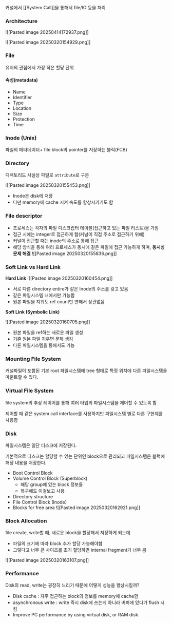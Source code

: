 커널에서 [[System Call]]을 통해서 file/IO 등을 처리


### Architecture
![[Pasted image 20250414172937.png]]

![[Pasted image 20250320154929.png]]

### File
유저의 관점에서 가장 작은 할당 단위

#### 속성(metadata)
- Name
- Identifier
- Type
- Location
- Size
- Protection
- Time


### Inode (Unix)
파일의 메타데이터+ file block의 pointer를 저장하는 블럭(FCB) 




### Directory
디렉토리도 사실상 파일로 `attribute`로 구분

![[Pasted image 20250320155453.png]]

- Inode은 disk에 저장
- 다만 memory에 cache 시켜 속도를 향상시키기도 함


### File descriptor

- 프로세스는 각자의 파일 디스크립터 테이블(접근하고 있는 파일 리스트)을 가짐
- 접근 시에는 integer로 접근하게 함(커널이 직접 주소로 접근하기 위해)
- 커널이 접근할 때는 inode의 주소로 통해 접근
- 해당 방식을 통해 여러 프로세스가 동시에 같은 파일에 접근 가능하게 하며, **동시성 문제 해결**
![[Pasted image 20250320155836.png]]

### Soft Link vs Hard Link

**Hard Link**
![[Pasted image 20250320160454.png]]

- 서로 다른 directory entire가 같은 Inode의 주소를 갖고 있음
- 같은 파일시스템 내에서만 가능함
- 원본 파일을 지워도 ref count만 변해서 상관없음

**Soft Link (Symbolic Link)**

![[Pasted image 20250320160705.png]]

- 원본 파일을 ref하는 새로운 파일 생성
- 기존 원본 파일 지우면 문제 생김
- 다른 파일시스템을 통해서도 가능

### Mounting File System 
커널파일이 포함된 기본 root 파일시스템에 tree 형태로 특정 위치에 다른 파일시스템을 마운트할 수 있다.


### Virtual File System
file system의 추상 레이어를 통해 여러 타입의 파일시스템을 제어할 수 있도록 함

제어할 때 같은 system call interface를 사용하지만 파일시스템 별로 다른 구현체를 사용함

### Disk
파일시스템은 일단 디스크에 저장된다.

기본적으로 디스크는 할당할 수 있는 단위인 block으로 관리되고 파일시스템은 블럭에 해당 내용을 저장한다.

- Boot Control Block
- Volume Control Block (Superblock)
	- 해당 group에 있는 block 정보들
	- 복구에도 이걸보고 사용
- Directory structure
- File Control Block (Inode)
- Blocks for free area
![[Pasted image 20250320162921.png]]
### Block Allocation

file create, write할 때, 새로운 block을 할당해서 저장하게 되는데 

- 파일의 크기에 따라 block 추가 할당 가능해야함
- 그렇다고 너무 큰 사이즈를 초기 할당하면 internal fragment가 너무 큼

![[Pasted image 20250320163107.png]]


### Performance

Disk의 read, write는 굉장히 느리기 때문에 어떻게 성능을 향상시킬까?

- Disk cache : 자주 접근하는 block의 정보를 memory에 cache함
- asynchronous write : write 즉시 disk에 쓰는게 아니라 버퍼에 있다가 flush 시킴
- Improve PC performance by using virtual disk, or RAM disk.
